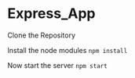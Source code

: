 # Express_App

Clone the Repository

Install the node modules
`npm install`

Now start the server 
`npm start`
